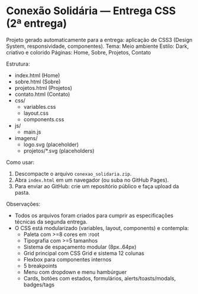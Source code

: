 # Conexão Solidária — Entrega CSS (2ª entrega)

Projeto gerado automaticamente para a entrega: aplicação de CSS3 (Design System, responsividade, componentes).
Tema: Meio ambiente
Estilo: Dark, criativo e colorido
Páginas: Home, Sobre, Projetos, Contato

Estrutura:
- index.html (Home)
- sobre.html (Sobre)
- projetos.html (Projetos)
- contato.html (Contato)
- css/
  - variables.css
  - layout.css
  - components.css
- js/
  - main.js
- imagens/
  - logo.svg (placeholder)
  - projetos/*.svg (placeholders)

Como usar:
1. Descompacte o arquivo `conexao_solidaria.zip`.
2. Abra `index.html` em um navegador (ou suba no GitHub Pages).
3. Para enviar ao GitHub: crie um repositório público e faça upload da pasta.

Observações:
- Todos os arquivos foram criados para cumprir as especificações técnicas da segunda entrega.
- O CSS está modularizado (variables, layout, components) e contempla:
  - Paleta com >=8 cores em :root
  - Tipografia com >=5 tamanhos
  - Sistema de espaçamento modular (8px..64px)
  - Grid principal com CSS Grid e sistema 12 colunas
  - Flexbox para componentes internos
  - 5 breakpoints
  - Menu com dropdown e menu hambúrguer
  - Cards, botões com estados, formulários, alerts/toasts/modals, badges/tags
